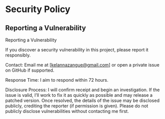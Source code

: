 # Security Policy

## Reporting a Vulnerability

Reporting a Vulnerability

  If you discover a security vulnerability in this project, please report it responsibly.
  
  Contact: Email me at [kelannazangue@gmail.com] or open a private issue on GitHub if supported.
  
  Response Time: I aim to respond within 72 hours.
  
  Disclosure Process:
  I will confirm receipt and begin an investigation.
  If the issue is valid, I’ll work to fix it as quickly as possible and may release a patched version.
  Once resolved, the details of the issue may be disclosed publicly, crediting the reporter (if permission is given).
  Please do not publicly disclose vulnerabilities without contacting me first.
